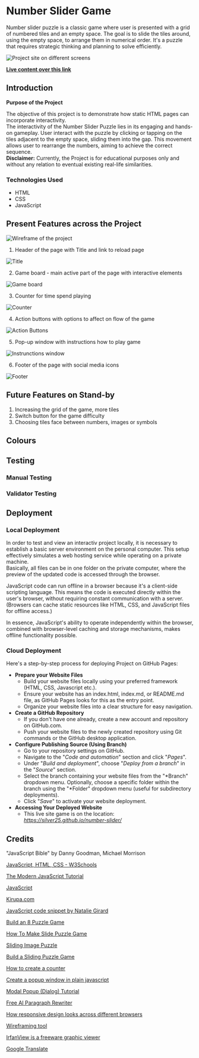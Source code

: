 # Number Slider Game

Number slider puzzle is a classic game where user is presented with a grid of numbered tiles and an empty space. The goal is to slide the tiles around, using the empty space, to arrange them in numerical order. It's a puzzle that requires strategic thinking and planning to solve efficiently.

![Project site on different screens](assets/documentation/responsiveness.webp)

[**Live content over this link**](https://silver25.github.io/number-slider/)

## Introduction

**Purpose of the Project**

The objective of this project is to demonstrate how static HTML pages can incorporate interactivity.  
The interactivity of the Number Slider Puzzle lies in its engaging and hands-on gameplay. User interact with the puzzle by clicking or tapping on the tiles adjacent to the empty space, sliding them into the gap. This movement allows user to rearrange the numbers, aiming to achieve the correct sequence.  
**Disclaimer:** Currently, the Project is for educational purposes only and without any relation to eventual existing real-life similarities.

### Technologies Used

- HTML
- CSS
- JavaScript

## Present Features across the Project

![Wireframe of the project](assets/documentation/wireframe.webp)

1. Header of the page with Title and link to reload page  

![Title](assets/documentation/heding-title.webp)   

2. Game board - main active part of the page with interactive elements  

![Game board](assets/documentation/game-board.webp)  

3. Counter for time spend playing  

![Counter](assets/documentation/counter.webp)  

4. Action buttons with options to affect on flow of the game   

![Action Buttons](assets/documentation/action-buttons.webp)  

5. Pop-up window with instructions how to play game  

![Instrunctions window](assets/documentation/instructions.webp)  

6. Footer of the page with social media icons  

![Footer](assets/documentation/footer.webp)

## Future Features on Stand-by

1. Increasing the grid of the game, more tiles
2. Switch button for the game difficulty
3. Choosing tiles face between numbers, images or symbols

## Colours



## Testing

### Manual Testing

### Validator Testing

## Deployment

### Local Deployment

In order to test and view an interactiv project locally, it is necessary to establish a basic server environment on the personal computer. This setup effectively simulates a web hosting service while operating on a private machine.  
Basically, all files can be in one folder on the private computer, where the preview of the updated code is accessed through the browser.

JavaScript code can run offline in a browser because it's a client-side scripting language. This means the code is executed directly within the user's browser, without requiring constant communication with a server. (Browsers can cache static resources like HTML, CSS, and JavaScript files for offline access.)

In essence, JavaScript's ability to operate independently within the browser, combined with browser-level caching and storage mechanisms, makes offline functionality possible.

### Cloud Deployment

Here's a step-by-step process for deploying Project on GitHub Pages:  

- **Prepare your Website Files**
  - Build your website files locally using your preferred framework (HTML, CSS, Javascript etc.).
  - Ensure your website has an index.html, index.md, or README.md file, as GitHub Pages looks for this as the entry point.
  - Organize your website files into a clear structure for easy navigation.
- **Create a GitHub Repository**
  - If you don't have one already, create a new account and repository on GitHub.com.
  - Push your website files to the newly created repository using Git commands or the GitHub desktop application.
- **Configure Publishing Source (Using Branch)**
  - Go to your repository settings on GitHub.
  - Navigate to the "*Code and automation*" section and click "*Pages*".
  - Under "*Build and deployment*", choose "*Deploy from a branch*" in the "*Source*" section.
  - Select the branch containing your website files from the "*Branch" dropdown menu. Optionally, choose a specific folder within the branch using the "*Folder" dropdown menu (useful for subdirectory deployments).
  - Click "*Save*" to activate your website deployment.
- **Accessing Your Deployed Website**
  - This live site game is on the location: *https://silver25.github.io/number-slider/*

## Credits

"JavaScript Bible" by Danny Goodman, Michael Morrison

[JavaScript, HTML, CSS - W3Schools](https://www.w3schools.com/Js/)  

[The Modern JavaScript Tutorial](https://javascript.info/)  

[JavaScript](https://developer.mozilla.org/en-US/docs/Web/JavaScript)

[Kirupa.com](https://www.kirupa.com/)  

[JavaScript code snippet by Natalie Girard](https://www.codehim.com/vanilla-javascript/)  

[Build an 8 Puzzle Game](https://javascript.plainenglish.io/build-an-8-puzzle-game-with-pure-javascript-efe424bc252a)  

[How To Make Slide Puzzle Game](https://rocoderes.com/slide-puzzle-game-in-html-css-and-javascript/)  

[Sliding Image Puzzle](https://codingartistweb.com/2023/03/sliding-image-puzzle-javascript/)  

[Build a Sliding Puzzle Game](https://labex.io/courses/project-build-a-sliding-puzzle-game-with-javascript)  

[How to create a counter](https://digifisk.com/counter-in-javascript/)

[Create a popup window in plain javascript](https://stackoverflow.com/questions/16992163/create-a-popup-window-in-plain-javascript)  

[Modal Popup (Dialog) Tutorial](https://jasonwatmore.com/post/2023/01/04/vanilla-js-css-modal-popup-dialog-tutorial-with-example)  

[Free AI Paragraph Rewriter](https://ahrefs.com/writing-tools/paragraph-rewriter)

[How responsive design looks across different browsers](https://ui.dev/amiresponsive)

[Wireframing tool](https://wireframe.cc/)  

[IrfanView is a freeware graphic viewer](https://www.irfanview.com/)  

[Google Translate](https://translate.google.com/?hl=en&tab=TT&sl=en&tl=hr&op=translate)
